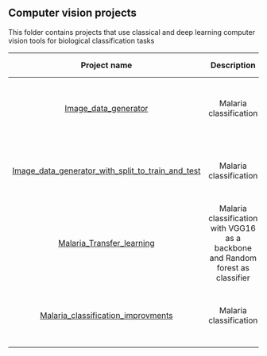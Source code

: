 ## Computer vision projects
This folder contains projects that use classical and deep learning computer vision tools for biological classification tasks

| Project name  | Description   | Libraries used  |
| :-------------: |:-------------:| :-----:|
| [Image_data_generator](https://github.com/Libby-K/My_Projects-Computer-vision/blob/master/Image_data_generator.ipynb)   | Malaria classification  | os, keras, pandas, tensorflow, PIL,  glob, skimage, CV2 |
| [Image_data_generator_with_split_to_train_and_test](https://github.com/Libby-K/My_Projects-Computer-vision/blob/master/Image_data_generator_with_split_to_train_and_test.ipynb)     | Malaria classification |   os, keras, pandas, tensorflow, PIL,  glob, skimage, CV2 |
| [Malaria_Transfer_learning](https://github.com/Libby-K/My_Projects-Computer-vision/blob/master/Malaria_Transfer_learning.ipynb) |Malaria classification with VGG16 as a backbone and Random forest as classifier  |  keras, pandas, tensorflow, PIL, glob, skimage, CV2   |
| [Malaria_classification_improvments](https://github.com/Libby-K/My_Projects-Computer-vision/blob/master/Malaria_classification_improvments.ipynb)   | Malaria classification |  keras, pandas, tensorflow, PIL,  glob, skimage, CV2 |
